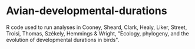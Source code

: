 # Avian-developmental-durations

R code used to run analyses in Cooney, Sheard, Clark, Healy, Liker, Street, Troisi, Thomas, Székely, Hemmings & Wright, "Ecology, phylogeny, and the evolution of developmental durations in birds".

